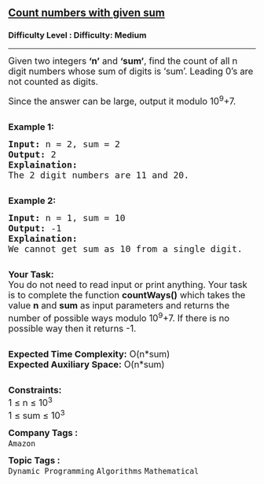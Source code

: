 <h2><a href="https://www.geeksforgeeks.org/problems/count-of-n-digit-numbers-whose-sum-of-digits-equals-to-given-sum0733/1?page=2&difficulty=Medium&status=unsolved&sortBy=submissions">Count numbers with given sum</a></h2><h3>Difficulty Level : Difficulty: Medium</h3><hr><div class="problems_problem_content__Xm_eO"><p><span style="font-size: 18px;">Given two integers <strong>‘n’</strong> and <strong>‘sum’</strong>, find the count of all n digit numbers whose sum of digits is&nbsp;‘sum’. Leading 0’s are not counted as digits.&nbsp;</span></p>
<p><span style="font-size: 18px;">Since the answer can be large, output it modulo 10<sup>9</sup>+7.</span></p>
<p><br><strong><span style="font-size: 18px;">Example 1:</span></strong></p>
<pre><span style="font-size: 18px;"><strong>Input:</strong> n = 2, sum = 2
<strong>Output:</strong> 2
<strong>Explaination:</strong> 
The 2 digit numbers are 11 and 20.</span></pre>
<p><br><strong><span style="font-size: 18px;">Example 2:</span></strong></p>
<pre><span style="font-size: 18px;"><strong>Input:</strong> n = 1, sum = 10
<strong>Output:</strong> -1
<strong>Explaination:</strong> 
We cannot get sum as 10 from a single digit.</span></pre>
<p><br><span style="font-size: 18px;"><strong>Your Task:</strong><br>You do not need to read input or print anything. Your task is to complete the function <strong>countWays()</strong> which takes the value <strong>n</strong> and <strong>sum</strong> as input parameters and returns the number of possible ways modulo 10<sup>9</sup>+7. If there is no possible way then it returns -1.</span></p>
<p><br><span style="font-size: 18px;"><strong>Expected Time Complexity:</strong> O(n*sum)<br><strong>Expected Auxiliary Space:</strong> O(n*sum)</span></p>
<p><br><span style="font-size: 18px;"><strong>Constraints:</strong><br>1 ≤ n ≤ 10<sup>3</sup><br>1 ≤ sum ≤ 10<sup>3</sup></span></p></div><p><span style=font-size:18px><strong>Company Tags : </strong><br><code>Amazon</code>&nbsp;<br><p><span style=font-size:18px><strong>Topic Tags : </strong><br><code>Dynamic Programming</code>&nbsp;<code>Algorithms</code>&nbsp;<code>Mathematical</code>&nbsp;